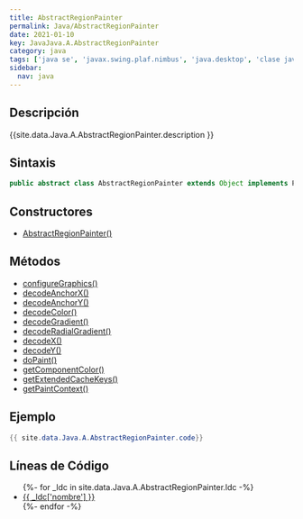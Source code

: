 ```yaml
---
title: AbstractRegionPainter
permalink: Java/AbstractRegionPainter
date: 2021-01-10
key: JavaJava.A.AbstractRegionPainter
category: java
tags: ['java se', 'javax.swing.plaf.nimbus', 'java.desktop', 'clase java', 'Java 1.0']
sidebar: 
  nav: java
---
```


## Descripción
{{site.data.Java.A.AbstractRegionPainter.description }}

## Sintaxis
~~~java
public abstract class AbstractRegionPainter extends Object implements Painter<JComponent>
~~~

## Constructores
* [AbstractRegionPainter()](/Java/AbstractRegionPainter/AbstractRegionPainter/)

## Métodos
* [configureGraphics()](/Java/AbstractRegionPainter/configureGraphics)
* [decodeAnchorX()](/Java/AbstractRegionPainter/decodeAnchorX)
* [decodeAnchorY()](/Java/AbstractRegionPainter/decodeAnchorY)
* [decodeColor()](/Java/AbstractRegionPainter/decodeColor)
* [decodeGradient()](/Java/AbstractRegionPainter/decodeGradient)
* [decodeRadialGradient()](/Java/AbstractRegionPainter/decodeRadialGradient)
* [decodeX()](/Java/AbstractRegionPainter/decodeX)
* [decodeY()](/Java/AbstractRegionPainter/decodeY)
* [doPaint()](/Java/AbstractRegionPainter/doPaint)
* [getComponentColor()](/Java/AbstractRegionPainter/getComponentColor)
* [getExtendedCacheKeys()](/Java/AbstractRegionPainter/getExtendedCacheKeys)
* [getPaintContext()](/Java/AbstractRegionPainter/getPaintContext)

## Ejemplo
~~~java
{{ site.data.Java.A.AbstractRegionPainter.code}}
~~~

## Líneas de Código
<ul>
{%- for _ldc in site.data.Java.A.AbstractRegionPainter.ldc -%}
   <li>
       <a href="{{_ldc['url'] }}">{{ _ldc['nombre'] }}</a>
   </li>
{%- endfor -%}
</ul>
